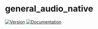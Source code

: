 # general\_audio\_native

[![Version](https://img.shields.io/crates/v/general_audio_native.svg)](https://crates.io/crates/general_audio_native)
[![Documentation](https://docs.rs/general_audio_native/badge.svg)](https://docs.rs/general_audio_native)
